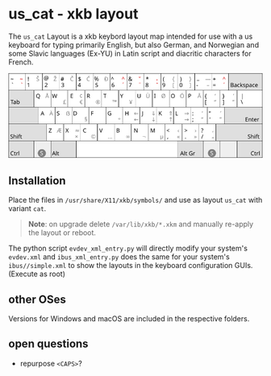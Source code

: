 # us_cat - xkb layout

The `us_cat` Layout is a xkb keybord layout map intended for use
with a us keyboard for typing primarily English, but also German,
and Norwegian and some Slavic languages (Ex-YU) in Latin script and
diacritic characters for French.

![layout image](us_cat.png "The layout")

## Installation

Place the files in `/usr/share/X11/xkb/symbols/`
and use as layout `us_cat` with variant `cat`.

> **Note**: on upgrade delete `/var/lib/xkb/*.xkm` and manually re-apply the layout or reboot.

The python script `evdev_xml_entry.py` will directly modify your system's `evdev.xml`
and `ibus_xml_entry.py` does the same for your system's `ibus//simple.xml`
to show the layouts in the keyboard configuration GUIs. (Execute as root)

## other OSes

Versions for Windows and macOS are included in the respective folders.

## open questions

- repurpose `<CAPS>`?

